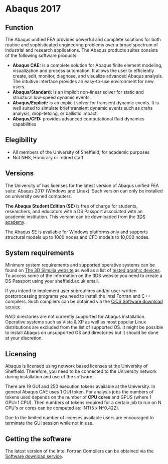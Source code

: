 # Abaqus 2017

## Function
The Abaqus unified FEA provides powerful and complete solutions for both routine and sophisticated engineering problems over a broad spectrum of industrial and research applications.
The Abaqus products suites consists of the following software products:
* **Abaqus CAE:** is a complete solution for Abaqus finite element modeling, visualization and process automation. It allows the user to efficiently create, edit, monitor, diagnose, and visualize advanced Abaqus analysis. The intuitive interface provides an easy-to-use environment for new users.
* **Abaqus/Standard:** is an implicit non-linear solver for static and structural low-speed dynamic events.
* **Abaqus/Explicit:** is an explicit solver for transient dynamic events. It is well suited to simulate brief transient dynamic events such as crahs analysis, drop-tetsing, or ballistic impact.
* **Abaqus/CFD:** provides advanced computational fluid dynamics capabilities

## Elegibility
* All members of the University of Sheffield, for academic purposes
* Not NHS, Honorary or retired staff

## Versions
The University of has licenses for the latest version of Abaqus unified FEA suite: Abaqus 2017 (Windows and Linux).
Such version can only be installed on university owned computers.

**The Abaqus Student Edition (SE)** is free of charge for students, researchers, and educators with a DS Passport associated with an academic institution. This version can be downloaded from the [3DS academy](https://academy.3ds.com/en/software/abaqus-student-edition).

The Abaqus SE is available for Windows platforms only and supports structural models up to 1000 nodes and CFD models to 10,000 nodes.



## System requirements
 Minimum system requirements and supported operative systems can be found on [The 3D Simulia website](http://www.3ds.com/support/certified-hardware/simulia-system-information/) as well as a list of [tested graphic devices](http://www.3ds.com/support/certified-hardware/simulia-system-information/abaqus-2016/abaqus-2016-graphics-devices/). To access some of the information on the 3DS website you need to create a DS Passport using your sheffield.ac.uk email.

  If you intend to implement user subroutines and/or user-written postprocessing programs you need to install the Intel Fortran and C++ compilers. Such compilers can be obtained via the [CiCS Software download service](https://cics.dept.shef.ac.uk/software/).

  RAID directories are not currently supported for Abaqus installation. Operative systems such as Vista & XP as well as most popular Linux distributions are excluded from the list of supported OS. It might be possible to install Abaqus on unsupported OS and directories but it should be done at your discretion.

## Licensing
Abaqus is licensed using network based licenses at the University of Sheffield. Therefore, you need to be connected to the University network during installation and use of the software.

There are 19 GUI and  250 execution tokens available at the University. In general Abaqus CAE uses 1 GUI token. For analysis jobs the numbers of tokens used depends on the number of **CPU cores** and GPUS (where 1 GPU=1 CPU). Then numbers of tokens required for a certain job to run on N CPU's or cores can be computed as: INT(5 x N^0.422).

Due to the limited number of licenses available users are encouraged to terminate the GUI session while not in use.


## Getting the software
The latest version of the Intel Fortran Compilers can be obtained via the [Software download service](https://cics.dept.shef.ac.uk/software/).
